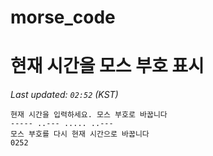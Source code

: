 # morse_code
# 현재 시간을 모스 부호 표시
<!-- MORSE_TIME_START -->
_Last updated: `02:52` (KST)_

```
현재 시간을 입력하세요. 모스 부호로 바꿉니다
----- ..--- ..... ..---
모스 부호를 다시 현재 시간으로 바꿉니다
0252
```
<!-- MORSE_TIME_END -->
